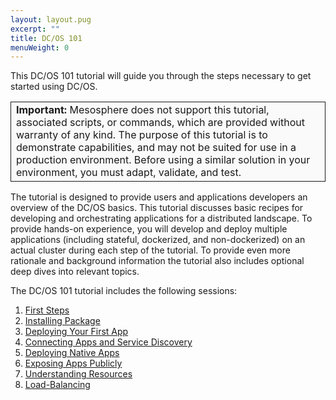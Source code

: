 ```yaml
---
layout: layout.pug
excerpt: ""
title: DC/OS 101
menuWeight: 0
---
```

This DC/OS 101 tutorial will guide you through the steps necessary to get started using DC/OS.

<table class="table" bgcolor="#FAFAFA"> <tr> <td style="border-left: thin solid; border-top: thin solid; border-bottom: thin solid;border-right: thin solid;"><b>Important:</b> Mesosphere does not support this tutorial, associated scripts, or commands, which are provided without warranty of any kind. The purpose of this tutorial is to demonstrate capabilities, and may not be suited for use in a production environment. Before using a similar solution in your environment, you must adapt, validate, and test.</td> </tr> </table>

The tutorial is designed to provide users and applications developers an overview of the DC/OS basics. This tutorial discusses basic recipes for developing and orchestrating applications for a distributed landscape. To provide hands-on experience, you will develop and deploy multiple applications (including stateful, dockerized, and non-dockerized) on an actual cluster during each step of the tutorial. To provide even more rationale and background information the tutorial also includes optional deep dives into relevant topics.

The DC/OS 101 tutorial includes the following sessions:

1. [First Steps](/1.10/tutorials/dcos-101/cli/)
2. [Installing Package](/1.10/tutorials/dcos-101/redis-package/)
3. [Deploying Your First App](/1.10/tutorials/dcos-101/app1/)
4. [Connecting Apps and Service Discovery](/1.10/tutorials/dcos-101/service-discovery/)
5. [Deploying Native Apps](/1.10/tutorials/dcos-101/app2/)
6. [Exposing Apps Publicly](/1.10/tutorials/dcos-101/marathon-lb/)
7. [Understanding Resources](/1.10/tutorials/dcos-101/resources/)
8. [Load-Balancing](/1.10/tutorials/dcos-101/loadbalancing/)
